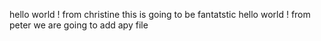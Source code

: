 hello world ! from christine
this is going to be fantatstic
hello world ! from peter
we are going to add apy file
